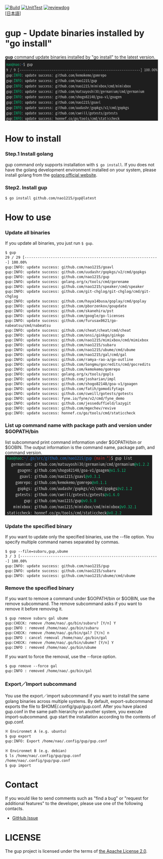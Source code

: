 [![Build](https://github.com/nao1215/gup/actions/workflows/build.yml/badge.svg)](https://github.com/nao1215/gup/actions/workflows/build.yml)
[![UnitTest](https://github.com/nao1215/gup/actions/workflows/unit_test.yml/badge.svg)](https://github.com/nao1215/gup/actions/workflows/unit_test.yml)
[![reviewdog](https://github.com/nao1215/gup/actions/workflows/reviewdog.yml/badge.svg)](https://github.com/nao1215/gup/actions/workflows/reviewdog.yml)  
[[日本語](./doc/ja/README.md)]  
# gup - Update binaries installed by "go install"
**gup** command update binaries installed by "go install" to the latest version.
![sample](./doc/img/sample.png)
# How to install
### Step.1 Install golang
gup command only supports installation with `$ go install`. If you does not have the golang development environment installed on your system, please install golang from the [golang official website](https://go.dev/doc/install).

### Step2. Install gup
```
$ go install github.com/nao1215/gup@latest
```
# How to use
### Update all binaries
If you update all binaries, you just run `$ gup`. 

```
$ gup
29 / 29 [--------------------------------------------------------------] 100.00%
gup:INFO: update success: github.com/nao1215/goavl
gup:INFO: update success: github.com/uudashr/gopkgs/v2/cmd/gopkgs
gup:INFO: update success: github.com/nao1215/gup
gup:INFO: update success: golang.org/x/tools/cmd/gorename
gup:INFO: update success: github.com/nao1215/speaker/cmd/speaker
gup:INFO: update success: github.com/git-chglog/git-chglog/cmd/git-chglog
gup:INFO: update success: github.com/haya14busa/goplay/cmd/goplay
gup:INFO: update success: github.com/pborzenkov/goupdate
gup:INFO: update success: github.com/skanehira/pst
gup:INFO: update success: github.com/google/go-licenses
gup:INFO: update success: github.com/furusax0621/go-nabeatsu/cmd/nabeatsu
gup:INFO: update success: github.com/cheat/cheat/cmd/cheat
gup:INFO: update success: github.com/onsi/ginkgo/ginkgo
gup:INFO: update success: github.com/nao1215/mimixbox/cmd/mimixbox
gup:INFO: update success: github.com/nao1215/subaru
gup:INFO: update success: github.com/nao1215/ubume/cmd/ubume
gup:INFO: update success: github.com/nao1215/gal/cmd/gal
gup:INFO: update success: github.com/ramya-rao-a/go-outline
gup:INFO: update success: github.com/Songmu/gocredits/cmd/gocredits
gup:INFO: update success: github.com/kemokemo/gomrepo
gup:INFO: update success: golang.org/x/tools/gopls
gup:INFO: update success: github.com/josharian/impl
gup:INFO: update success: github.com/shogo82148/goa-v1/goagen
gup:INFO: update success: github.com/fatih/gomodifytags
gup:INFO: update success: github.com/cweill/gotests/gotests
gup:INFO: update success: fyne.io/fyne/v2/cmd/fyne_demo
gup:INFO: update success: github.com/jesseduffield/lazygit
gup:INFO: update success: github.com/mgechev/revive
gup:INFO: update success: honnef.co/go/tools/cmd/staticcheck
```

### List up command name with package path and version under $GOPATH/bin
list subcommand print command information under $GOPATH/bin or $GOBIN. The output information is the command name, package path, and command version.
![sample](doc/img/list.png)
### Update the specified binary
If you want to update only the specified binaries, use the --file option. You specify multiple command names separated by commas.
```
$ gup --file=subaru,gup,ubume
3 / 3 [----------------------------------------------------------------] 100.00%
gup:INFO: update success: github.com/nao1215/gup
gup:INFO: update success: github.com/nao1215/subaru
gup:INFO: update success: github.com/nao1215/ubume/cmd/ubume
```

### Remove the specified binary
If you want to remove a command under $GOPATH/bin or $GOBIN, use the remove subcommand. The remove subcommand asks if you want to remove it before removing it.
```
$ gup remove subaru gal ubume
gup:CHECK: remove /home/nao/.go/bin/subaru? [Y/n] Y
gup:INFO : removed /home/nao/.go/bin/subaru
gup:CHECK: remove /home/nao/.go/bin/gal? [Y/n] n
gup:INFO : cancel removal /home/nao/.go/bin/gal
gup:CHECK: remove /home/nao/.go/bin/ubume? [Y/n] Y
gup:INFO : removed /home/nao/.go/bin/ubume
```

If you want to force the removal, use the --force option.
```
$ gup remove --force gal
gup:INFO : removed /home/nao/.go/bin/gal
```

### Export／Import subcommand
You use the export／import subcommand if you want to install the same golang binaries across multiple systems. By default, export-subcommand exports the file to $HOME/.config/gup/gup.conf. After you have placed gup.conf in the same path hierarchy on another system, you execute import-subcommand. gup start the installation 
according to the contents of gup.conf.

```
※ Environmet A (e.g. ubuntu)
$ gup export
gup:INFO: Export /home/nao/.config/gup/gup.conf

※ Environmet B (e.g. debian)
$ ls /home/nao/.config/gup/gup.conf
/home/nao/.config/gup/gup.conf
$ gup import
```

# Contact
If you would like to send comments such as "find a bug" or "request for additional features" to the developer, please use one of the following contacts.

- [GitHub Issue](https://github.com/nao1215/gup/issues)

# LICENSE
The gup project is licensed under the terms of [the Apache License 2.0](./LICENSE).
